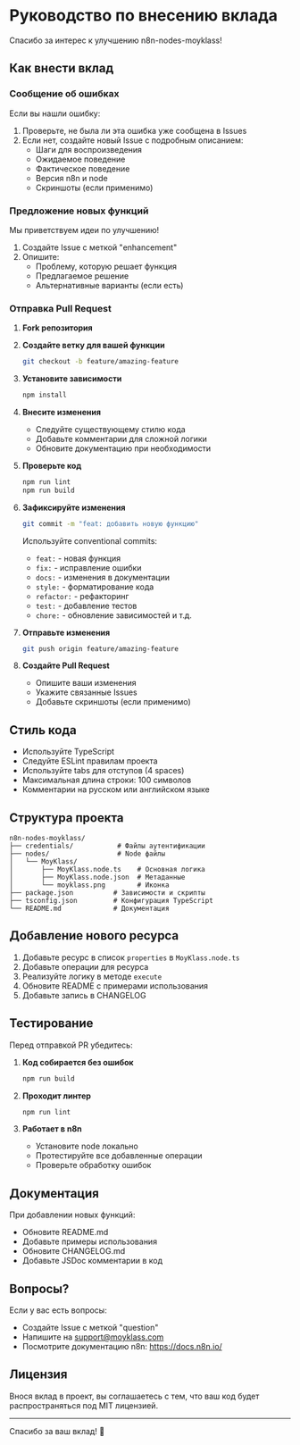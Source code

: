 # Руководство по внесению вклада

Спасибо за интерес к улучшению n8n-nodes-moyklass! 

## Как внести вклад

### Сообщение об ошибках

Если вы нашли ошибку:

1. Проверьте, не была ли эта ошибка уже сообщена в Issues
2. Если нет, создайте новый Issue с подробным описанием:
   - Шаги для воспроизведения
   - Ожидаемое поведение
   - Фактическое поведение
   - Версия n8n и node
   - Скриншоты (если применимо)

### Предложение новых функций

Мы приветствуем идеи по улучшению! 

1. Создайте Issue с меткой "enhancement"
2. Опишите:
   - Проблему, которую решает функция
   - Предлагаемое решение
   - Альтернативные варианты (если есть)

### Отправка Pull Request

1. **Fork репозитория**

2. **Создайте ветку для вашей функции**
   ```bash
   git checkout -b feature/amazing-feature
   ```

3. **Установите зависимости**
   ```bash
   npm install
   ```

4. **Внесите изменения**
   - Следуйте существующему стилю кода
   - Добавьте комментарии для сложной логики
   - Обновите документацию при необходимости

5. **Проверьте код**
   ```bash
   npm run lint
   npm run build
   ```

6. **Зафиксируйте изменения**
   ```bash
   git commit -m "feat: добавить новую функцию"
   ```
   
   Используйте conventional commits:
   - `feat:` - новая функция
   - `fix:` - исправление ошибки
   - `docs:` - изменения в документации
   - `style:` - форматирование кода
   - `refactor:` - рефакторинг
   - `test:` - добавление тестов
   - `chore:` - обновление зависимостей и т.д.

7. **Отправьте изменения**
   ```bash
   git push origin feature/amazing-feature
   ```

8. **Создайте Pull Request**
   - Опишите ваши изменения
   - Укажите связанные Issues
   - Добавьте скриншоты (если применимо)

## Стиль кода

- Используйте TypeScript
- Следуйте ESLint правилам проекта
- Используйте tabs для отступов (4 spaces)
- Максимальная длина строки: 100 символов
- Комментарии на русском или английском языке

## Структура проекта

```
n8n-nodes-moyklass/
├── credentials/           # Файлы аутентификации
├── nodes/                 # Node файлы
│   └── MoyKlass/
│       ├── MoyKlass.node.ts    # Основная логика
│       ├── MoyKlass.node.json  # Метаданные
│       └── moyklass.png        # Иконка
├── package.json          # Зависимости и скрипты
├── tsconfig.json         # Конфигурация TypeScript
└── README.md             # Документация
```

## Добавление нового ресурса

1. Добавьте ресурс в список `properties` в `MoyKlass.node.ts`
2. Добавьте операции для ресурса
3. Реализуйте логику в методе `execute`
4. Обновите README с примерами использования
5. Добавьте запись в CHANGELOG

## Тестирование

Перед отправкой PR убедитесь:

1. **Код собирается без ошибок**
   ```bash
   npm run build
   ```

2. **Проходит линтер**
   ```bash
   npm run lint
   ```

3. **Работает в n8n**
   - Установите node локально
   - Протестируйте все добавленные операции
   - Проверьте обработку ошибок

## Документация

При добавлении новых функций:

- Обновите README.md
- Добавьте примеры использования
- Обновите CHANGELOG.md
- Добавьте JSDoc комментарии в код

## Вопросы?

Если у вас есть вопросы:

- Создайте Issue с меткой "question"
- Напишите на support@moyklass.com
- Посмотрите документацию n8n: https://docs.n8n.io/

## Лицензия

Внося вклад в проект, вы соглашаетесь с тем, что ваш код будет распространяться под MIT лицензией.

---

Спасибо за ваш вклад! 🎉

